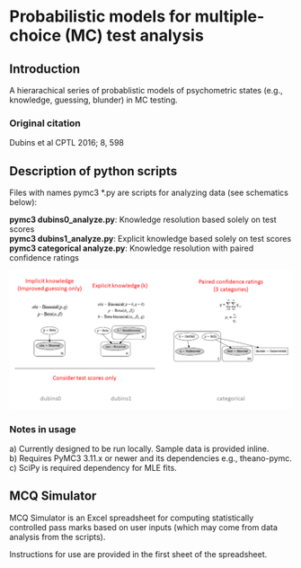 # Probabilistic models for multiple-choice (MC) test analysis

## Introduction

A hierarachical series of probablistic models of psychometric states (e.g., knowledge, guessing, blunder) in MC testing.

###  Original citation

Dubins et al CPTL 2016; 8, 598

## Description of python scripts

Files with names pymc3 *.py are scripts for analyzing data (see schematics below):

**pymc3 dubins0_analyze.py**: Knowledge resolution based solely on test scores  
**pymc3 dubins1_analyze.py**: Explicit knowledge based solely on test scores  
**pymc3 categorical analyze.py**: Knowledge resolution with paired confidence ratings

![Schematic of the models](./images/models.png?raw=true "Schematic of the models")

### Notes in usage
a) Currently designed to be run locally. Sample data is provided inline.  
b) Requires PyMC3 3.11.x or newer and its dependencies e.g., theano-pymc.  
c) SciPy is required dependency for MLE fits.
  
## MCQ Simulator

MCQ Simulator is an Excel spreadsheet for computing statistically controlled pass marks based on user inputs (which may come from data analysis from the scripts).

Instructions for use are provided in the first sheet of the spreadsheet.
